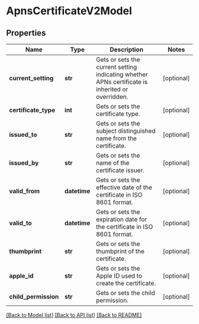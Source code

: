 # ApnsCertificateV2Model

## Properties
Name | Type | Description | Notes
------------ | ------------- | ------------- | -------------
**current_setting** | **str** | Gets or sets the current setting indicating whether APNs certificate is inherited or overridden. | [optional] 
**certificate_type** | **int** | Gets or sets the certificate type. | [optional] 
**issued_to** | **str** | Gets or sets the subject distinguished name from the certificate. | [optional] 
**issued_by** | **str** | Gets or sets the name of the certificate issuer. | [optional] 
**valid_from** | **datetime** | Gets or sets the effective date of the certificate in ISO 8601 format. | [optional] 
**valid_to** | **datetime** | Gets or sets the expiration date for the certificate in ISO 8601 format. | [optional] 
**thumbprint** | **str** | Gets or sets the thumbprint of the certificate. | [optional] 
**apple_id** | **str** | Gets or sets the Apple ID used to create the certificate. | [optional] 
**child_permission** | **str** | Gets or sets the child permission. | [optional] 

[[Back to Model list]](../README.md#documentation-for-models) [[Back to API list]](../README.md#documentation-for-api-endpoints) [[Back to README]](../README.md)


